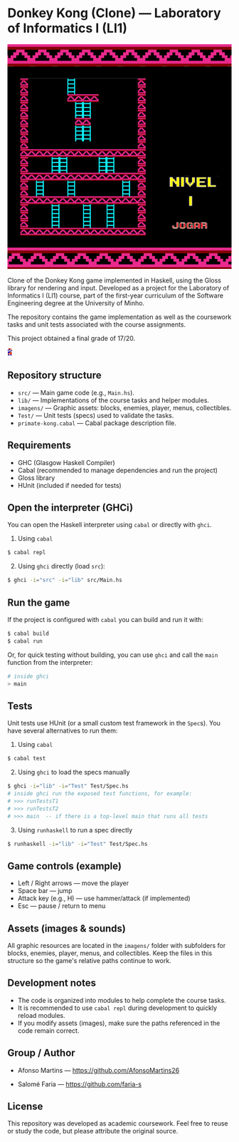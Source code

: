 # Donkey Kong (Clone) — Laboratory of Informatics I (LI1)

![Donkey Kong (logo)](imagens/Menus/menuMapas1.png)

Clone of the Donkey Kong game implemented in Haskell, using the Gloss library for rendering and input. Developed as a project for the Laboratory of Informatics I (LI1) course, part of the first-year curriculum of the Software Engineering degree at the University of Minho.

The repository contains the game implementation as well as the coursework tasks and unit tests associated with the course assignments.

This project obtained a final grade of 17/20.

![Game snapshot](imagens/Jogador/marioD.png)

## Repository structure

- `src/` — Main game code (e.g., `Main.hs`).
- `lib/` — Implementations of the course tasks and helper modules.
- `imagens/` — Graphic assets: blocks, enemies, player, menus, collectibles.
- `Test/` — Unit tests (specs) used to validate the tasks.
- `primate-kong.cabal` — Cabal package description file.

## Requirements

- GHC (Glasgow Haskell Compiler)
- Cabal (recommended to manage dependencies and run the project)
- Gloss library
- HUnit (included if needed for tests)

## Open the interpreter (GHCi)

You can open the Haskell interpreter using `cabal` or directly with `ghci`.

1. Using `cabal`

```bash
$ cabal repl
```

2. Using `ghci` directly (load `src`):

```bash
$ ghci -i="src" -i="lib" src/Main.hs
```

## Run the game

If the project is configured with `cabal` you can build and run it with:

```bash
$ cabal build
$ cabal run
```

Or, for quick testing without building, you can use `ghci` and call the `main` function from the interpreter:

```bash
# inside ghci
> main
```

## Tests

Unit tests use HUnit (or a small custom test framework in the `Spec`s). You have several alternatives to run them:

1. Using `cabal`

```bash
$ cabal test
```

2. Using `ghci` to load the specs manually

```bash
$ ghci -i="lib" -i="Test" Test/Spec.hs
# inside ghci run the exposed test functions, for example:
# >>> runTestsT1
# >>> runTestsT2
# >>> main  -- if there is a top-level main that runs all tests
```

3. Using `runhaskell` to run a spec directly

```bash
$ runhaskell -i="lib" -i="Test" Test/Spec.hs
```

## Game controls (example)

- Left / Right arrows — move the player
- Space bar — jump
- Attack key (e.g., H) — use hammer/attack (if implemented)
- Esc — pause / return to menu

## Assets (images & sounds)

All graphic resources are located in the `imagens/` folder with subfolders for blocks, enemies, player, menus, and collectibles. Keep the files in this structure so the game's relative paths continue to work.

## Development notes

- The code is organized into modules to help complete the course tasks.
- It is recommended to use `cabal repl` during development to quickly reload modules.
- If you modify assets (images), make sure the paths referenced in the code remain correct.

## Group / Author

- Afonso Martins — https://github.com/AfonsoMartins26

- Salomé Faria — https://github.com/faria-s 

## License

This repository was developed as academic coursework. Feel free to reuse or study the code, but please attribute the original source.
